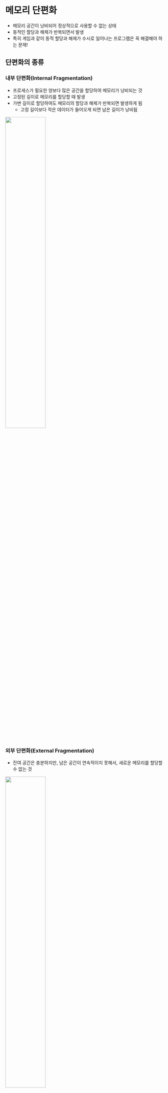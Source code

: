 # 메모리 단편화

- 메모리 공간이 낭비되어 정상적으로 사용할 수 없는 상태
- 동적인 할당과 해제가 반복되면서 발생
- 특히 게임과 같이 동적 할당과 해제가 수시로 일어나는 프로그램은 꼭 해결해야 하는 문제!

## 단편화의 종류

### 내부 단편화(Internal Fragmentation)

- 프로세스가 필요한 양보다 많은 공간을 할당하여 메모리가 낭비되는 것
- 고정된 길이로 메모리를 할당할 때 발생
- 가변 길이로 할당하여도 메모리의 할당과 해제가 반복되면 발생하게 됨
    - 고정 길이보다 작은 데이터가 들어오게 되면 남은 길이가 낭비됨

<img src="https://s3.us-west-2.amazonaws.com/secure.notion-static.com/278e21db-51a9-47aa-85b0-d75dd5d199c3/Untitled.png?X-Amz-Algorithm=AWS4-HMAC-SHA256&X-Amz-Content-Sha256=UNSIGNED-PAYLOAD&X-Amz-Credential=AKIAT73L2G45EIPT3X45%2F20220916%2Fus-west-2%2Fs3%2Faws4_request&X-Amz-Date=20220916T145549Z&X-Amz-Expires=86400&X-Amz-Signature=1c8eaee093b5d58f514aa4188900565aa81c5cdadccd8b87d966a0f14dadd040&X-Amz-SignedHeaders=host&response-content-disposition=filename%20%3D%22Untitled.png%22&x-id=GetObject" width="50%" height="50%">


### 외부 단편화(External Fragmentation)

- 잔여 공간은 충분하지만, 남은 공간이 연속적이지 못해서, 새로운 메모리를 할당할 수 없는 것

<img src="https://s3.us-west-2.amazonaws.com/secure.notion-static.com/88249d2e-7f82-49b5-b067-15de19645072/Untitled.png?X-Amz-Algorithm=AWS4-HMAC-SHA256&X-Amz-Content-Sha256=UNSIGNED-PAYLOAD&X-Amz-Credential=AKIAT73L2G45EIPT3X45%2F20220916%2Fus-west-2%2Fs3%2Faws4_request&X-Amz-Date=20220916T145555Z&X-Amz-Expires=86400&X-Amz-Signature=237f337a15f814e754f46ae5a9f42646aedd9a4939516c11ace516469bbcc778&X-Amz-SignedHeaders=host&response-content-disposition=filename%20%3D%22Untitled.png%22&x-id=GetObject" width="50%" height="50%">
    

### 외부 **단편화 예시**

<img src="https://s3.us-west-2.amazonaws.com/secure.notion-static.com/d83f1ead-d55c-4dc2-a3aa-7e09f3ad08b3/Untitled.png?X-Amz-Algorithm=AWS4-HMAC-SHA256&X-Amz-Content-Sha256=UNSIGNED-PAYLOAD&X-Amz-Credential=AKIAT73L2G45EIPT3X45%2F20220916%2Fus-west-2%2Fs3%2Faws4_request&X-Amz-Date=20220916T145557Z&X-Amz-Expires=86400&X-Amz-Signature=f0b505b8400411f3fa57d7c1b45767df602ba141650e612cc37f908e25d68ef8&X-Amz-SignedHeaders=host&response-content-disposition=filename%20%3D%22Untitled.png%22&x-id=GetObject" width="50%" height="50%">

- 잔여 공간은 30이고 새로 할당할 메모리는 15지만, 한 번에 15를 할당받을 공간이 없어서 할당할 수 없음

압축 **예시**


<img src="https://s3.us-west-2.amazonaws.com/secure.notion-static.com/c4a76c02-bcdd-41e8-8ee0-a0cb365d6478/Untitled.png?X-Amz-Algorithm=AWS4-HMAC-SHA256&X-Amz-Content-Sha256=UNSIGNED-PAYLOAD&X-Amz-Credential=AKIAT73L2G45EIPT3X45%2F20220916%2Fus-west-2%2Fs3%2Faws4_request&X-Amz-Date=20220916T145600Z&X-Amz-Expires=86400&X-Amz-Signature=01b7de164171a060dffa5d27135164d79640784853cdf6e2ed118391f75bb812&X-Amz-SignedHeaders=host&response-content-disposition=filename%20%3D%22Untitled.png%22&x-id=GetObject" width="50%" height="50%">

- 그림처럼 프로세스가 사용하는 공간을 한 쪽으로 옮기면 해결할 수 있지만 작업 효율이 좋지 않아 오버헤드가 발생
    - 오버헤드 : 어떤 작업의 처리에 들어가는 간접적인 시간, 메모리


# Reference

- https://sycho-lego.tistory.com/m/9
